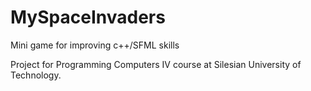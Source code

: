 # MySpaceInvaders
Mini game for improving c++/SFML skills

Project for Programming Computers IV course at Silesian University of Technology.
